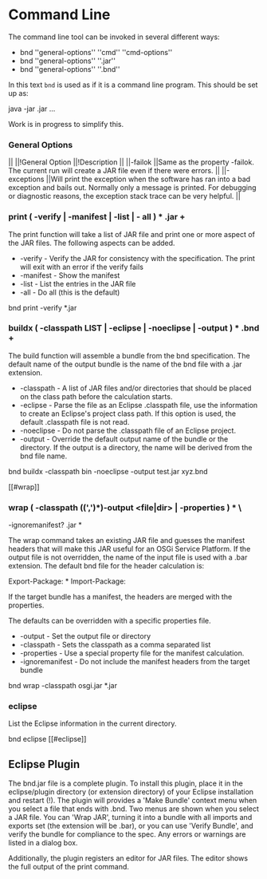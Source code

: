 # Command Line
The command line tool can be invoked in several different ways:

* bnd ''general-options'' ''cmd'' ''cmd-options''
* bnd ''general-options'' ''<file>.jar''
* bnd ''general-options'' ''<file>.bnd''

In this text `bnd` is used as if it is a command line program. This should be set up as: 

  java -jar <path to bnd>.jar ...

Work is in progress to simplify this.

### General Options

||
||!General Option ||!Description ||
||-failok ||Same as the property -failok. The current run will create a JAR file even if there were errors. ||
||-exceptions ||Will print the exception when the software has ran into a bad exception and bails out. Normally only a message is printed. For debugging or diagnostic reasons, the exception stack trace can be very helpful. ||

### print ( -verify | -manifest | -list | - all ) * <file>.jar +

The print function will take a list of JAR file and print one or more aspect of the JAR files. The following aspects can be added.

* -verify - Verify the JAR for consistency with the specification. The print will exit with an error if the verify fails
* -manifest - Show the manifest
* -list - List the entries in the JAR file
* -all - Do all (this is the default)

 bnd print -verify *.jar

### buildx ( -classpath LIST | -eclipse <file> | -noeclipse | -output <file> ) * <file>.bnd +

The build function will assemble a bundle from the bnd specification. The default name of the output bundle is the name of the bnd file with a .jar extension.

* -classpath - A list of JAR files and/or directories that should be placed on the class path before the calculation starts.
* -eclipse - Parse the file as an Eclipse .classpath file, use the information to create an Eclipse's project class path. If this option is used, the default .classpath file is not read.
* -noeclipse - Do not parse the .classpath file of an Eclipse project.
* -output - Override the default output name of the bundle or the directory. If the output is a directory, the name will be derived from the bnd file name.

 bnd buildx -classpath bin -noeclipse -output test.jar xyz.bnd


[[#wrap]]
### wrap ( -classpath (<file>(','<file>)*)-output <file|dir> | -properties <file> ) * \\
  -ignoremanifest? <file>.jar *

The wrap command takes an existing JAR file and guesses the manifest headers that will make this JAR useful for an OSGi Service Platform. If the output file is not overridden, the name of the input file is used with a .bar extension. The default bnd file for the header calculation is:

 Export-Package: * 
 Import-Package: <packages inside the target jar>

If the target bundle has a manifest, the headers are merged with the properties.

The defaults can be overridden with a specific properties file.

* -output - Set the output file or directory
* -classpath - Sets the classpath as a comma separated list
* -properties - Use a special property file for the manifest calculation.
* -ignoremanifest - Do not include the manifest headers from the target bundle

 bnd wrap -classpath osgi.jar *.jar

### eclipse

List the Eclipse information in the current directory.

 bnd eclipse
[[#eclipse]]
## Eclipse Plugin
The bnd.jar file is a complete plugin. To install this plugin, place it in the eclipse/plugin directory (or extension directory) of your Eclipse installation and restart (!). The plugin will provides a 'Make Bundle' context menu when you select a file that ends with .bnd. Two menus are shown when you select a JAR file. You can 'Wrap JAR', turning it into a bundle with all imports and exports set (the extension will be .bar), or you can use 'Verify Bundle', and verify the bundle for compliance to the spec. Any errors or warnings are listed in a dialog box.
 
Additionally, the plugin registers an editor for JAR files. The editor shows the full output of the print command.
